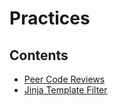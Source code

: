 # Practices

## Contents

* [Peer Code Reviews](../peer-code-reviews.md)
* [Jinja Template Filter](../jinja-template-filter.md)
